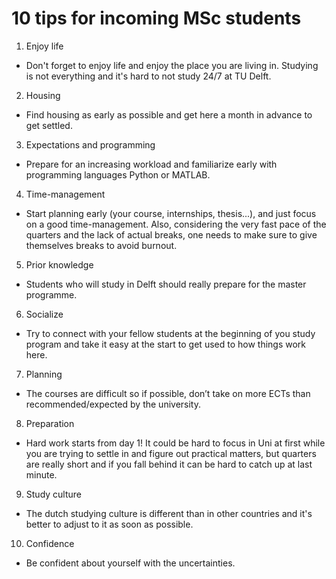 # 10 tips for incoming MSc students

1. Enjoy life

- Don't forget to enjoy life and enjoy the place you are living in. Studying is not everything and it's hard to not study 24/7 at TU Delft.

2. Housing

- Find housing as early as possible and get here a month in advance to get settled.

3. Expectations and programming

- Prepare for an increasing workload and familiarize early with programming languages Python or MATLAB.

4. Time-management

- Start planning early (your course, internships, thesis...), and just focus on a good time-management. Also, considering the very fast pace of the quarters and the lack of actual breaks, one needs to make sure to give themselves breaks to avoid burnout.

5. Prior knowledge

- Students who will study in Delft should really prepare for the master programme.

6. Socialize

- Try to connect with your fellow students at the beginning of you study program and take it easy at the start to get used to how things work here.

7. Planning

- The courses are difficult so if possible, don’t take on more ECTs than recommended/expected by the university.

8. Preparation

- Hard work starts from day 1! It could be hard to focus in Uni at first while you are trying to settle in and figure out practical matters, but quarters are really short and if you fall behind it can be hard to catch up at last minute.

9. Study culture

- The dutch studying culture is different than in other countries and it's better to adjust to it as soon as possible.

10. Confidence

- Be confident about yourself with the uncertainties.